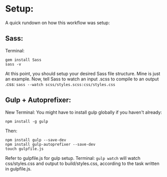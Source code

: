 # Setup:
A quick rundown on how this workflow was setup:
## Sass:
Terminal:
  ```
  gem install Sass
  sass -v
  ```
At this point, you should setup your desired Sass file structure. Mine is just an example.
Now, tell Sass to watch an input .scss to compile to an output .css:
`sass --watch scss/styles.scss:css/styles.css`

## Gulp + Autoprefixer:
New Terminal:
  You might have to install gulp globally if you haven't already:
  ```
  npm install -g gulp
  ```
  Then:
  ```
  npm install gulp --save-dev
  npm install gulp-autoprefixer --save-dev
  touch gulpfile.js
  ```
Refer to gulpfile.js for gulp setup.
Terminal:
  `gulp watch` will watch css/styles.css and output to build/styles.css, according to the task written in gulpfile.js.
